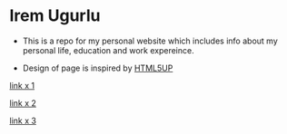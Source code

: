 # Irem Ugurlu

- This is a repo for my personal website which includes info about my personal life, education and work expereince.

- Design of page is inspired by [HTML5UP](https://html5up.net/hyperspace)

[link x 1](../../personal.html)

[link x 2](../../directory/assets/test.html)

[link x 3](../../directory/assets/educa.html)
